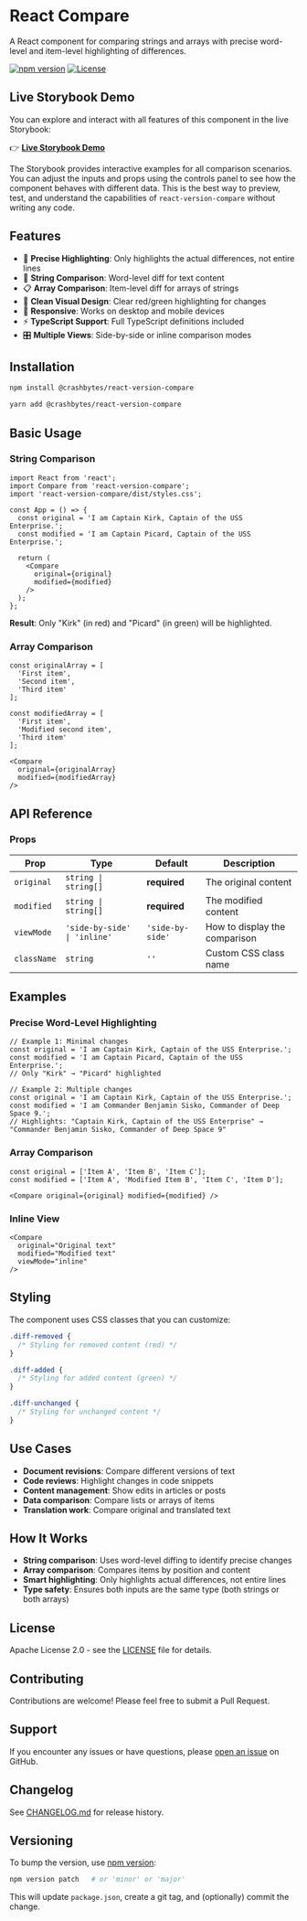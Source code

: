 # React Compare

A React component for comparing strings and arrays with precise word-level and item-level highlighting of differences.

[![npm version](https://badge.fury.io/js/react-version-compare.svg)](https://badge.fury.io/js/react-version-compare)
[![License](https://img.shields.io/badge/license-Apache%202.0-blue.svg)](LICENSE)

## Live Storybook Demo

You can explore and interact with all features of this component in the live Storybook:

👉 **[Live Storybook Demo](https://crashbytes.github.io/react-version-compare/)**

The Storybook provides interactive examples for all comparison scenarios. You can adjust the inputs and props using the controls panel to see how the component behaves with different data. This is the best way to preview, test, and understand the capabilities of `react-version-compare` without writing any code.

## Features

- 🎯 **Precise Highlighting**: Only highlights the actual differences, not entire lines
- 📝 **String Comparison**: Word-level diff for text content
- 📋 **Array Comparison**: Item-level diff for arrays of strings
- 🎨 **Clean Visual Design**: Clear red/green highlighting for changes
- 📱 **Responsive**: Works on desktop and mobile devices
- ⚡ **TypeScript Support**: Full TypeScript definitions included
- 🎛️ **Multiple Views**: Side-by-side or inline comparison modes

## Installation

```bash
npm install @crashbytes/react-version-compare
```

```bash
yarn add @crashbytes/react-version-compare
```

## Basic Usage

### String Comparison

```tsx
import React from 'react';
import Compare from 'react-version-compare';
import 'react-version-compare/dist/styles.css';

const App = () => {
  const original = 'I am Captain Kirk, Captain of the USS Enterprise.';
  const modified = 'I am Captain Picard, Captain of the USS Enterprise.';

  return (
    <Compare 
      original={original}
      modified={modified}
    />
  );
};
```

**Result**: Only "Kirk" (in red) and "Picard" (in green) will be highlighted.

### Array Comparison

```tsx
const originalArray = [
  'First item',
  'Second item', 
  'Third item'
];

const modifiedArray = [
  'First item',
  'Modified second item',
  'Third item'
];

<Compare 
  original={originalArray}
  modified={modifiedArray}
/>
```

## API Reference

### Props

| Prop | Type | Default | Description |
|------|------|---------|-------------|
| `original` | `string \| string[]` | **required** | The original content |
| `modified` | `string \| string[]` | **required** | The modified content |
| `viewMode` | `'side-by-side' \| 'inline'` | `'side-by-side'` | How to display the comparison |
| `className` | `string` | `''` | Custom CSS class name |

## Examples

### Precise Word-Level Highlighting

```tsx
// Example 1: Minimal changes
const original = 'I am Captain Kirk, Captain of the USS Enterprise.';
const modified = 'I am Captain Picard, Captain of the USS Enterprise.';
// Only "Kirk" → "Picard" highlighted

// Example 2: Multiple changes  
const original = 'I am Captain Kirk, Captain of the USS Enterprise.';
const modified = 'I am Commander Benjamin Sisko, Commander of Deep Space 9.';
// Highlights: "Captain Kirk, Captain of the USS Enterprise" → "Commander Benjamin Sisko, Commander of Deep Space 9"
```

### Array Comparison

```tsx
const original = ['Item A', 'Item B', 'Item C'];
const modified = ['Item A', 'Modified Item B', 'Item C', 'Item D'];

<Compare original={original} modified={modified} />
```

### Inline View

```tsx
<Compare 
  original="Original text"
  modified="Modified text"
  viewMode="inline"
/>
```

## Styling

The component uses CSS classes that you can customize:

```css
.diff-removed {
  /* Styling for removed content (red) */
}

.diff-added {
  /* Styling for added content (green) */
}

.diff-unchanged {
  /* Styling for unchanged content */
}
```

## Use Cases

- **Document revisions**: Compare different versions of text
- **Code reviews**: Highlight changes in code snippets  
- **Content management**: Show edits in articles or posts
- **Data comparison**: Compare lists or arrays of items
- **Translation work**: Compare original and translated text

## How It Works

- **String comparison**: Uses word-level diffing to identify precise changes
- **Array comparison**: Compares items by position and content
- **Smart highlighting**: Only highlights actual differences, not entire lines
- **Type safety**: Ensures both inputs are the same type (both strings or both arrays)

## License

Apache License 2.0 - see the [LICENSE](LICENSE) file for details.

## Contributing

Contributions are welcome! Please feel free to submit a Pull Request.

## Support

If you encounter any issues or have questions, please [open an issue](https://github.com/CrashBytes/react-version-compare/issues) on GitHub.

## Changelog

See [CHANGELOG.md](./CHANGELOG.md) for release history.

## Versioning

To bump the version, use [npm version](https://docs.npmjs.com/cli/v10/commands/npm-version):

```sh
npm version patch   # or 'minor' or 'major'
```

This will update `package.json`, create a git tag, and (optionally) commit the change.